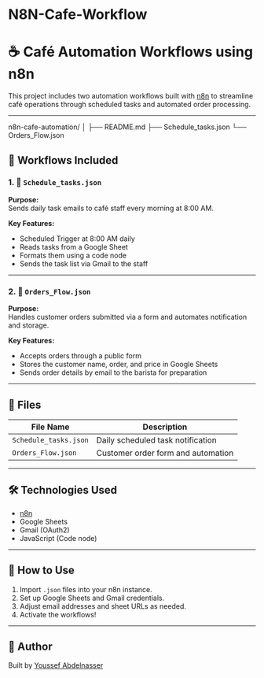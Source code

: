 # N8N-Cafe-Workflow
# ☕ Café Automation Workflows using n8n

This project includes two automation workflows built with [n8n](https://n8n.io) to streamline café operations through scheduled tasks and automated order processing.

---


n8n-cafe-automation/
│
├── README.md
├── Schedule_tasks.json
└── Orders_Flow.json

## 🔧 Workflows Included

### 1. 📆 `Schedule_tasks.json`
**Purpose:**  
Sends daily task emails to café staff every morning at 8:00 AM.

**Key Features:**
- Scheduled Trigger at 8:00 AM daily
- Reads tasks from a Google Sheet
- Formats them using a code node
- Sends the task list via Gmail to the staff

---

### 2. 🧾 `Orders_Flow.json`
**Purpose:**  
Handles customer orders submitted via a form and automates notification and storage.

**Key Features:**
- Accepts orders through a public form
- Stores the customer name, order, and price in Google Sheets
- Sends order details by email to the barista for preparation

---

## 📂 Files

| File Name             | Description                          |
|-----------------------|--------------------------------------|
| `Schedule_tasks.json` | Daily scheduled task notification    |
| `Orders_Flow.json`    | Customer order form and automation   |

---

## 🛠️ Technologies Used

- [n8n](https://n8n.io)
- Google Sheets
- Gmail (OAuth2)
- JavaScript (Code node)

---

## 🚀 How to Use

1. Import `.json` files into your n8n instance.
2. Set up Google Sheets and Gmail credentials.
3. Adjust email addresses and sheet URLs as needed.
4. Activate the workflows!

---

## 🧠 Author

Built by [Youssef Abdelnasser](https://www.linkedin.com/in/youssef-abdalnasser-33705b262/)
